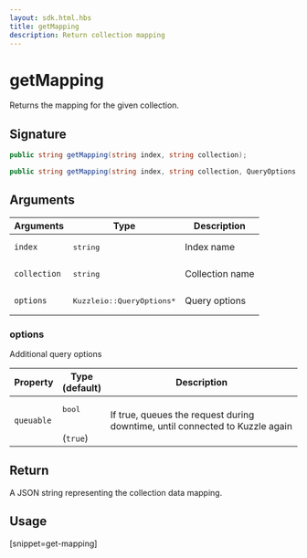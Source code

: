 ```yaml
---
layout: sdk.html.hbs
title: getMapping
description: Return collection mapping
---
```


# getMapping

Returns the mapping for the given collection.

## Signature

```csharp
public string getMapping(string index, string collection);

public string getMapping(string index, string collection, QueryOptions options);

```

## Arguments

| Arguments    | Type    | Description |
|--------------|---------|-------------|
| `index` | <pre>string</pre> | Index name    | 
| `collection` | <pre>string</pre> | Collection name    |
| `options` | <pre>Kuzzleio::QueryOptions\*</pre> | Query options    | 

### options

Additional query options

| Property     | Type<br/>(default)    | Description        |
| ---------- | ------- | --------------------------------- | 
| `queuable` | <pre>bool</pre><br/>(`true`) | If true, queues the request during downtime, until connected to Kuzzle again |

## Return

A JSON string representing the collection data mapping.

## Usage

[snippet=get-mapping]
